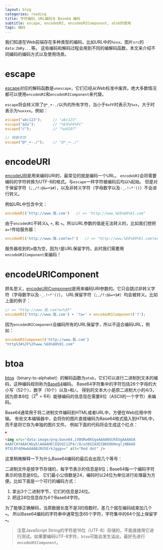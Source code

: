 ```yaml
---
layout: blog
categories: reading
title: 字符编码、URL编码与 Base64 编码
subtitle: escape, encodeURI, encodeURIComponent, atob的使用
tags: 编码
---
```


我们知道在Web前端存在多种类型的编码，比如URL中的`%xxx`、图片`src`的`data:ZmRy...`等。
这些编码和解码过程会用到不同的编解码函数，本文来介绍不同编码的编码方式以及使用场景。

# escape

[escape][escape]对应的解码函数是`unescape`，它们已经从Web标准中废弃。绝大多数情况都可以使用`encodeURI`和`encodeURIComponent`来代替。

`escape`将会转义除了`@*_+-./`以外的所有字符，当小于`0xFF`时表示为`%xx`，大于时表示为`%uxxxx`。例如：

```javascript
escape("abc123");     // "abc123"
escape("äöü");        // "%E4%F6%FC"
escape("ć");          // "%u0107"

// 特殊字符
escape("@*_+-./");    // "@*_+-./"
```

<!--more-->

# encodeURI

[encodeURI][enc-uri]是用来编码URI的，最常见的就是编码一个URL。
`encodeURI`会将需要编码的字符转换为UTF-8的格式。与`escape`一样字符被编码后均以`%`起始。
但是对于保留字符（`;,/?:@&=+$#`），以及非转义字符（字母数字以及`-_.!~*'()`）不会进行转义。
	
例如URL中包含中文：

```javascript
encodeURI('http://www.我.com')   // => "http://www.%E6%88%91.com"
```

由于`encodeURI`不转义`&`, `+`, 和 `=`。所以URL参数的值是无法转义的，比如我们想把`a=?`传给服务器：

```javascript
encodeURI('http://www.我.com?a=?')   // => "http://www.%E6%88%91.com?a=?"
```

服务器收到的`a`值为空，因为`?`是URL保留字符。此时我们需要用`encodeURIComponent`来编码！

# encodeURIComponent

顾名思义，[encodeURIComponent][enc-com]是用来编码URI参数的。它只会跳过非转义字符（字母数字以及`-_.!~*'()`），
URL保留字符（`;,/?:@&=+$#`）均会被转义。比如上面的例子：

```javascript
// => "http://www.我.com?a=%3F"
encodeURI('http://www.我.com') + '?a=' + encodeURIComponent('?');   
```

因为`encodeURIComponent`会编码所有的URL保留字，所以不适合编码URL，例如：

```javascript
encodeURIComponent('http://www.我.com')
"http%3A%2F%2Fwww.%E6%88%91.com"
```

# btoa

[btoa]（binary-to-alphabet）的解码函数为`atob`，它们可以进行二进制到文本的编码，这种编码规则称为[Base64][base64]编码。
Base64字符集中的字符包括26个字母的大小写（52个）、数字（10个）以及`+`和`/`。
得到的文本大小是原二进制大小的4/3，因为原本6位（$2^6 = 64$）能够编码的信息现在需要8位（ASCII的一个字节）来编码。

Base64通常用于将二进制文件编码到HTML或者URL中，方便在Web应用中传输。
有些文本编辑器中，会将你的图片直接编码为Base64格式插入到HTML中，而不是将它存为单独的图片文件。
例如下面的代码将会生成这个红点：

<img src="data:image/png;base64,iVBORw0KGgoAAAANSUhEUgAAAAUA
AAAFCAYAAACNbyblAAAAHElEQVQI12P4//8/w38GIAXDIBKE0DHxgljNBAAO
9TXL0Y4OHwAAAABJRU5ErkJggg==" alt="Red dot" />

```html
<img src="data:image/png;base64,iVBORw0KGgoAAAANSUhEUgAAAAUA
AAAFCAYAAACNbyblAAAAHElEQVQI12P4//8/w38GIAXDIBKE0DHxgljNBAAO
9TXL0Y4OHwAAAABJRU5ErkJggg==" alt="Red dot" />
```

这里稍微解释一下为什么Base64编码的最后会出现几个等号：

二进制文件是按字节存储的，每字节表示的信息是8位；Base64每一个编码字符表示的信息是6位。
它们最小公倍数是24，编码时以24位为单位进行处理最为方便。比如下面是一个可行的编码方式：

1. 拿出3个二进制字节，它们的信息是24位。
2. 把这24位信息存为4个Base64字符。

为了能够正确解码，当原数据长度不是3的倍数时，差几个就在编码结束加几个`=`。
所以Base64编码的字符串中通常包含65个字符，字符集中的64个加上保留字`=`。

> 注意JavaScript String的字符是16位（UTF-8）存储的，不能直接用它进行测试。如果要编码UTF-8字符，`btoa`可能会发生溢出，最好先进行`encodeURIComponent`。

[base64]: https://en.wikipedia.org/wiki/Base64
[btoa]: https://developer.mozilla.org/zh-CN/docs/Web/API/WindowBase64/Base64_encoding_and_decoding
[enc-com]: https://developer.mozilla.org/zh-CN/docs/Web/JavaScript/Reference/Global_Objects/encodeURIComponent
[escape]: https://developer.mozilla.org/zh-CN/docs/Web/JavaScript/Reference/Global_Objects/escape
[enc-uri]: https://developer.mozilla.org/zh-CN/docs/Web/JavaScript/Reference/Global_Objects/encodeURI